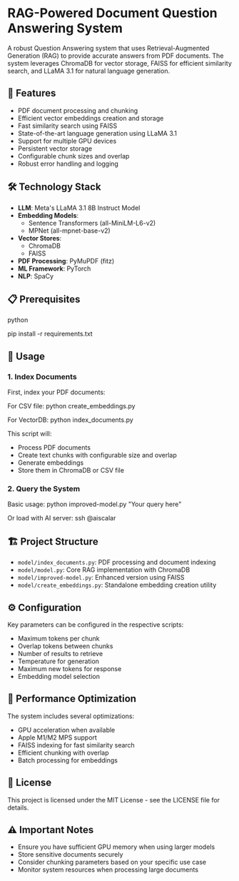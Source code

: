 # RAG-Powered Document Question Answering System

A robust Question Answering system that uses Retrieval-Augmented Generation (RAG) to provide accurate answers from PDF documents. The system leverages ChromaDB for vector storage, FAISS for efficient similarity search, and LLaMA 3.1 for natural language generation.

## 🌟 Features

- PDF document processing and chunking
- Efficient vector embeddings creation and storage
- Fast similarity search using FAISS
- State-of-the-art language generation using LLaMA 3.1
- Support for multiple GPU devices
- Persistent vector storage
- Configurable chunk sizes and overlap
- Robust error handling and logging

## 🛠️ Technology Stack

- **LLM**: Meta's LLaMA 3.1 8B Instruct Model
- **Embedding Models**: 
  - Sentence Transformers (all-MiniLM-L6-v2)
  - MPNet (all-mpnet-base-v2)
- **Vector Stores**: 
  - ChromaDB
  - FAISS
- **PDF Processing**: PyMuPDF (fitz)
- **ML Framework**: PyTorch
- **NLP**: SpaCy

## 📋 Prerequisites

python

pip install -r requirements.txt

## 🚀 Usage

### 1. Index Documents

First, index your PDF documents:

For CSV file:
python create_embeddings.py

For VectorDB:
python index_documents.py 

This script will:
- Process PDF documents
- Create text chunks with configurable size and overlap
- Generate embeddings
- Store them in ChromaDB or CSV file

### 2. Query the System

Basic usage:
python improved-model.py "Your query here"

Or load with AI server:
ssh @aiscalar


## 🏗️ Project Structure

- `model/index_documents.py`: PDF processing and document indexing
- `model/model.py`: Core RAG implementation with ChromaDB
- `model/improved-model.py`: Enhanced version using FAISS
- `model/create_embeddings.py`: Standalone embedding creation utility

## ⚙️ Configuration

Key parameters can be configured in the respective scripts:

- Maximum tokens per chunk
- Overlap tokens between chunks
- Number of results to retrieve
- Temperature for generation
- Maximum new tokens for response
- Embedding model selection

## 🎯 Performance Optimization

The system includes several optimizations:
- GPU acceleration when available
- Apple M1/M2 MPS support
- FAISS indexing for fast similarity search
- Efficient chunking with overlap
- Batch processing for embeddings

## 📝 License

This project is licensed under the MIT License - see the LICENSE file for details.


## ⚠️ Important Notes

- Ensure you have sufficient GPU memory when using larger models
- Store sensitive documents securely
- Consider chunking parameters based on your specific use case
- Monitor system resources when processing large documents


 